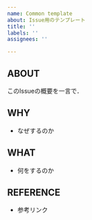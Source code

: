 ```yaml
---
name: Common template
about: Issue用のテンプレート
title: ''
labels: ''
assignees: ''

---
```


## ABOUT

このIssueの概要を一言で．

## WHY

- なぜするのか

## WHAT

- 何をするのか

## REFERENCE

- 参考リンク
